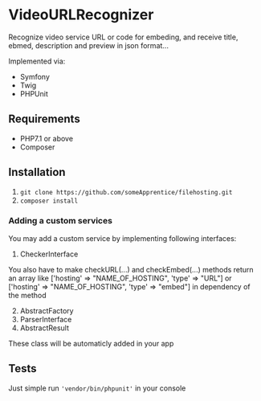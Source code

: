 # VideoURLRecognizer

Recognize video service URL or code for embeding, and receive title, ebmed, description and preview in json format...

Implemented via:
* Symfony
* Twig
* PHPUnit

## Requirements
* PHP7.1 or above
* Composer

## Installation
1. `git clone https://github.com/someApprentice/filehosting.git`
1. `composer install`

### Adding a custom services
You may add a custom service by implementing following interfaces:

1. CheckerInterface

You also have to make checkURL(...) and checkEmbed(...) methods return an array like ['hosting' => "NAME_OF_HOSTING", 'type' => "URL"] or ['hosting' => "NAME_OF_HOSTING", 'type' => "embed"] in dependency of the method 

2. AbstractFactory
3. ParserInterface
4. AbstractResult

These class will be automaticly added in your app

## Tests
Just simple run `'vendor/bin/phpunit'` in your console

